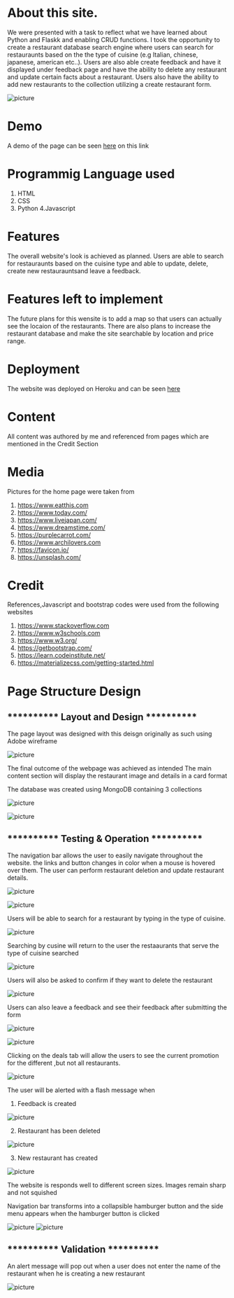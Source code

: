 # About this site.

We were presented with a task to reflect what we have learned about Python and Flaskk and enabling CRUD functions.
I took the opportunity to create a restaurant database search engine where users can search for restauraunts based on the the
type of cuisine (e.g Italian, chinese, japanese, american etc..).
Users are also able create feedback and have it displayed under feedback page and have the ability to delete any restaurant
and update certain facts about a restaurant.
Users also have the ability to add new restaurants to the collection utilizing a create restaurant form.

![picture](/static/images/screenshot.png)

# Demo 

A demo of the page can be seen [here](https://eatplaces.herokuapp.com/) on this link





# Programmig Language used
1. HTML
2. CSS
3. Python
4.Javascript

# Features

The overall website's look is achieved as planned. Users are able to search for restauraunts based on the cuisine type 
and able to update, delete, create new restaurauntsand leave a feedback.

# Features left to implement

The future plans for this wensite is to add a map so that users can actually see the locaion of the restaurants.
There are also plans to increase the restaurant database and make the site searchable by location and price range.

# Deployment

The website was deployed on Heroku and can be seen [here](https://eatplaces.herokuapp.com/)

# Content

All content was authored by me and referenced from pages which are mentioned in the Credit Section

# Media

Pictures for the home page were taken from
1. https://www.eatthis.com
2. https://www.today.com/
3. https://www.livejapan.com/
4. https://www.dreamstime.com/
5. https://purplecarrot.com/
6. https://www.archilovers.com
7. https://favicon.io/
8. https://unsplash.com/

# Credit

References,Javascript and bootstrap codes were used from the following websites

1. https://www.stackoverflow.com
2. https://www.w3schools.com
3. https://www.w3.org/
4. https://getbootstrap.com/
5. https://learn.codeinstitute.net/
6. https://materializecss.com/getting-started.html


# Page Structure Design 

<h2> ********** Layout and Design ********** </h2>

The page layout was designed with this deisgn originally as such using Adobe wireframe

![picture](/static/images/wireframe1.png)

The final outcome of the webpage was achieved as intended
The main content section will display the restaurant image and details in a card format

The database was created using MongoDB containing 3 collections

![picture](static/images/mongoDB.png)

![picture](static/images/screenshot.png)

<h2> ********** Testing & Operation ********** </h2>

The navigation bar allows the user to easily navigate throughout the website.
the links and button changes in color when a mouse is hovered over them.
The user can perform restaurant deletion and update restaurant details.

![picture](static/images/navigation.png)

![picture](static/images/button.png)

Users will be able to search for a restaurant by typing in the type of cuisine.

![picture](static/images/search.png)

Searching by cusine will return to the user the restaaurants that serve the type of cuisine searched

![picture](static/images/searchresult.png)

Users will also be asked to confirm if they want to delete the restaurant


![picture](static/images/deleteconfirmation.png)

Users can also leave a feedback and see their feedback after submitting the form

![picture](static/images/feedbackform.png)

![picture](static/images/feedback.png)

Clicking on the deals tab will allow the users to see the current promotion for the different ,but not all restaurants.

![picture](static/images/deals.png)

The user will be alerted with a flash message when 

1. Feedback is created

![picture](static/images/alertfeedback.png)

2. Restaurant has been deleted

![picture](static/images/alertdeletion.png)

3. New restaurant has created 

![picture](static/images/alertcreation.png)

The website is responds well to different screen sizes. Images remain sharp and not squished

Navigation bar transforms into a collapsible hamburger button and the side menu appears when the
hamburger button is clicked

![picture](static/images/responsive.png)
![picture](static/images/menu_side.png)

<h2> ********** Validation ********** </h2>

An alert message will pop out when a user does not enter the name of the restaurant when he is creating a new restaurant

![picture](static/images/alertblank.png)









